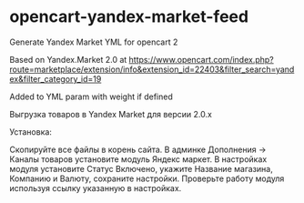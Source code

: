 # opencart-yandex-market-feed
Generate Yandex Market YML for opencart 2

Based on Yandex.Market 2.0 at https://www.opencart.com/index.php?route=marketplace/extension/info&extension_id=22403&filter_search=yandex&filter_category_id=19

Added to YML param with weight if defined

Выгрузка товаров в Yandex Market для версии 2.0.х

Установка:

Скопируйте все файлы в корень сайта.
В админке Дополнения -> Каналы товаров установите модуль Яндекс маркет.
В настройках модуля установите Статус Включено, укажите Название магазина, Компанию и Валюту, сохраните настройки.
Проверьте работу модуля используя ссылку указанную в настройках.
